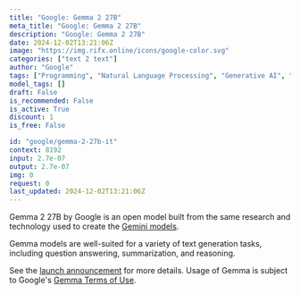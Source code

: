 ```yaml
---
title: "Google: Gemma 2 27B"
meta_title: "Google: Gemma 2 27B"
description: "Google: Gemma 2 27B"
date: 2024-12-02T13:21:06Z
image: "https://img.rifx.online/icons/google-color.svg"
categories: ["text 2 text"]
author: "Google"
tags: ["Programming", "Natural Language Processing", "Generative AI", "Chatbots", "Technology/Web"]
model_tags: []
draft: False
is_recommended: False
is_active: True
discount: 1
is_free: False

id: "google/gemma-2-27b-it"
context: 8192
input: 2.7e-07
output: 2.7e-07
img: 0
request: 0
last_updated: 2024-12-02T13:21:06Z
---
```


Gemma 2 27B by Google is an open model built from the same research and technology used to create the [Gemini models](/models?q=gemini).

Gemma models are well-suited for a variety of text generation tasks, including question answering, summarization, and reasoning.

See the [launch announcement](https://blog.google/technology/developers/google-gemma-2/) for more details. Usage of Gemma is subject to Google's [Gemma Terms of Use](https://ai.google.dev/gemma/terms).

